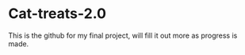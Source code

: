 # Cat-treats-2.0
This is the github for my final project, will fill it out more as progress is made.
